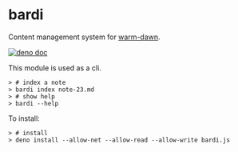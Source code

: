 # bardi

Content management system for [warm-dawn](https://github.com/melhosseiny/warm-dawn).

[![deno doc](https://doc.deno.land/badge.svg)](https://doc.deno.land/https://raw.githubusercontent.com/melhosseiny/bardi/main/bardi.js)

This module is used as a cli.

```shell
> # index a note
> bardi index note-23.md
> # show help
> bardi --help
```

To install:

```shell
> # install
> deno install --allow-net --allow-read --allow-write bardi.js
```
